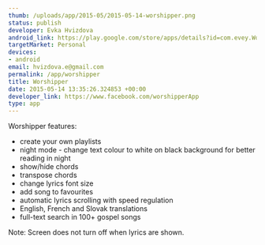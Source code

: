 ```yaml
--- 
thumb: /uploads/app/2015-05/2015-05-14-worshipper.png
status: publish
developer: Evka Hvizdova
android_link: https://play.google.com/store/apps/details?id=com.evey.Worshipper
targetMarket: Personal
devices: 
- android
email: hvizdova.e@gmail.com
permalink: /app/worshipper
title: Worshipper
date: 2015-05-14 13:35:26.324853 +00:00
developer_link: https://www.facebook.com/worshipperApp
type: app
---
```


Worshipper features:
- create your own playlists
- night mode - change text colour to white on black background for better reading in night
- show/hide chords
- transpose chords
- change lyrics font size
- add song to favourites
- automatic lyrics scrolling with speed regulation
- English, French and Slovak translations
- full-text search in 100+ gospel songs

Note: Screen does not turn off when lyrics are shown.
